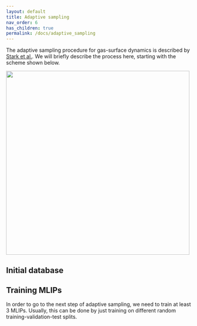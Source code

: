 ```yaml
---
layout: default
title: Adaptive sampling
nav_order: 6
has_children: true
permalink: /docs/adaptive_sampling
---
```


The adaptive sampling procedure for gas-surface dynamics is described by [Stark et al.](https://arxiv.org/abs/2305.10873). We will briefly describe the process here, starting with the scheme shown below.

<img src="https://github.com/wgst/ml-gas-surface/blob/main/docs/figures/adaptive_sampling_scheme.png?raw=true" width="500">

## Initial database

## Training MLIPs
In order to go to the next step of adaptive sampling, we need to train at least 3 MLIPs. Usually, this can be done by just training on different random training-validation-test splits.
